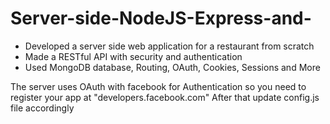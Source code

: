 # Server-side-NodeJS-Express-and-

* Developed a server side web application for a restaurant from scratch
* Made a RESTful API with security and authentication
* Used MongoDB database, Routing, OAuth, Cookies, Sessions and More

The server uses OAuth with facebook for Authentication so you need to register your app at "developers.facebook.com"
After that update config.js file accordingly
